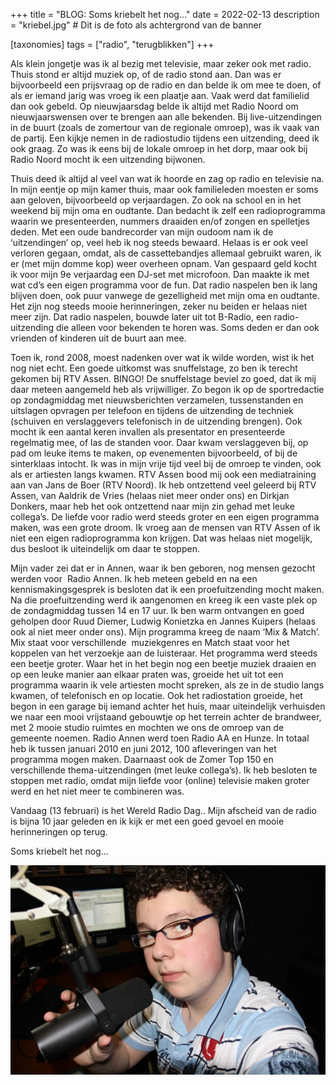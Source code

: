 +++
title = "BLOG: Soms kriebelt het nog..."
date = 2022-02-13
description = "kriebel.jpg" # Dit is de foto als achtergrond van de banner

[taxonomies]
tags = ["radio", "terugblikken"]
+++

Als klein jongetje was ik al bezig met televisie, maar zeker ook met radio. Thuis stond er altijd muziek op, of de radio stond aan. Dan was er bijvoorbeeld een prijsvraag op de radio en dan belde ik om mee te doen, of als er iemand jarig was vroeg ik een plaatje aan. Vaak werd dat familielid dan ook gebeld. Op nieuwjaarsdag belde ik altijd met Radio Noord om nieuwjaarswensen over te brengen aan alle bekenden. Bij live-uitzendingen in de buurt (zoals de zomertour van de regionale omroep), was ik vaak van de partij. Een kijkje nemen in de radiostudio tijdens een uitzending, deed ik ook graag. Zo was ik eens bij de lokale omroep in het dorp, maar ook bij Radio Noord mocht ik een uitzending bijwonen.

Thuis deed ik altijd al veel van wat ik hoorde en zag op radio en televisie na. In mijn eentje op mijn kamer thuis, maar ook familieleden moesten er soms aan geloven, bijvoorbeeld op verjaardagen. Zo ook na school en in het weekend bij mijn oma en oudtante. Dan bedacht ik zelf een radioprogramma waarin we presenteerden, nummers draaiden en/of zongen en spelletjes deden. Met een oude bandrecorder van mijn oudoom nam ik de ‘uitzendingen’ op, veel heb ik nog steeds bewaard. Helaas is er ook veel verloren gegaan, omdat, als de cassettebandjes allemaal gebruikt waren, ik er (met mijn domme kop) weer overheen opnam. Van gespaard geld kocht ik voor mijn 9e verjaardag een DJ-set met microfoon. Dan maakte ik met wat cd’s een eigen programma voor de fun. Dat radio naspelen ben ik lang blijven doen, ook puur vanwege de gezelligheid met mijn oma en oudtante. Het zijn nog steeds mooie herinneringen, zeker nu beiden er helaas niet meer zijn. Dat radio naspelen, bouwde later uit tot B-Radio, een radio-uitzending die alleen voor bekenden te horen was. Soms deden er dan ook vrienden of kinderen uit de buurt aan mee.

Toen ik, rond 2008, moest nadenken over wat ik wilde worden, wist ik het nog niet echt. Een goede uitkomst was snuffelstage, zo ben ik terecht gekomen bij RTV Assen. BINGO! De snuffelstage beviel zo goed, dat ik mij daar meteen aangemeld heb als vrijwilliger. Zo begon ik op de sportredactie op zondagmiddag met nieuwsberichten verzamelen, tussenstanden en uitslagen opvragen per telefoon en tijdens de uitzending de techniek (schuiven en verslaggevers telefonisch in de uitzending brengen). Ook mocht ik een aantal keren invallen als presentator en presenteerde regelmatig mee, of las de standen voor. Daar kwam verslaggeven bij, op pad om leuke items te maken, op evenementen bijvoorbeeld, of bij de sinterklaas intocht. Ik was in mijn vrije tijd veel bij de omroep te vinden, ook als er artiesten langs kwamen. RTV Assen bood mij ook een mediatraining aan van Jans de Boer (RTV Noord). Ik heb ontzettend veel geleerd bij RTV Assen, van Aaldrik de Vries (helaas niet meer onder ons) en Dirkjan Donkers, maar heb het ook ontzettend naar mijn zin gehad met leuke collega’s. De liefde voor radio werd steeds groter en een eigen programma maken, was een grote droom. Ik vroeg aan de mensen van RTV Assen of ik niet een eigen radioprogramma kon krijgen. Dat was helaas niet mogelijk, dus besloot ik uiteindelijk om daar te stoppen.

Mijn vader zei dat er in Annen, waar ik ben geboren, nog mensen gezocht werden voor  Radio Annen. Ik heb meteen gebeld en na een kennismakingsgesprek is besloten dat ik een proefuitzending mocht maken. Na die proefuitzending werd ik aangenomen en kreeg ik een vaste plek op de zondagmiddag tussen 14 en 17 uur. Ik ben warm ontvangen en goed geholpen door Ruud Diemer, Ludwig Konietzka en Jannes Kuipers (helaas ook al niet meer onder ons). Mijn programma kreeg de naam ‘Mix & Match’. Mix staat voor verschillende  muziekgenres en Match staat voor het koppelen van het verzoekje aan de luisteraar. Het programma werd steeds een beetje groter. Waar het in het begin nog een beetje muziek draaien en op een leuke manier aan elkaar praten was, groeide het uit tot een programma waarin ik vele artiesten mocht spreken, als ze in de studio langs kwamen, of telefonisch en op locatie. Ook het radiostation groeide, het begon in een garage bij iemand achter het huis, maar uiteindelijk verhuisden we naar een mooi vrijstaand gebouwtje op het terrein achter de brandweer, met 2 mooie studio ruimtes en mochten we ons de omroep van de gemeente noemen. Radio Annen werd toen Radio AA en Hunze. In totaal heb ik tussen januari 2010 en juni 2012, 100 afleveringen van het programma mogen maken. Daarnaast ook de Zomer Top 150 en verschillende thema-uitzendingen (met leuke collega’s). Ik heb besloten te stoppen met radio, omdat mijn liefde voor (online) televisie maken groter werd en het niet meer te combineren was.

Vandaag (13 februari) is het Wereld Radio Dag.. Mijn afscheid van de radio is bijna 10 jaar geleden en ik kijk er met een goed gevoel en mooie herinneringen op terug.

Soms kriebelt het nog…

![](/img/blog/brianradioannen.jpg)
